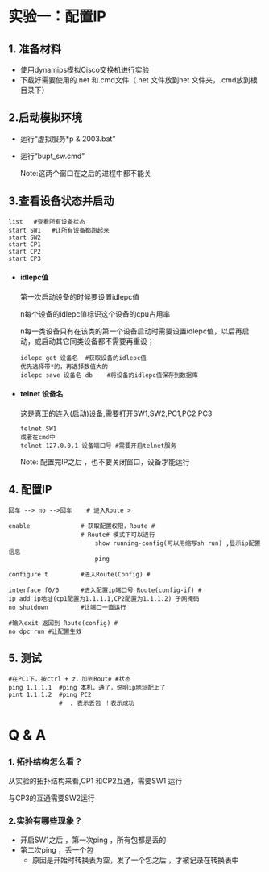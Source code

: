# 实验一：配置IP

## 1. 准备材料

- 使用dynamips模拟Cisco交换机进行实验
- 下载好需要使用的.net 和.cmd文件（.net 文件放到net 文件夹，.cmd放到根目录下）

## 2.启动模拟环境

- 运行“虚拟服务*p & 2003.bat”

- 运行“bupt_sw.cmd”

  Note:这两个窗口在之后的进程中都不能关

## 3.查看设备状态并启动

```shell
list   #查看所有设备状态
start SW1	#让所有设备都跑起来
start SW2
start CP1
start CP2
start CP3
```

- #### idlepc值

  第一次启动设备的时候要设置idlepc值

  n每个设备的idlepc值标识这个设备的cpu占用率

  n每一类设备只有在该类的第一个设备启动时需要设置idlepc值，以后再启动，或启动其它同类设备都不需要再重设；

  ```shell
  idlepc get 设备名  #获取设备的idlepc值 
  优先选择带*的，再选择数值大的
  idlepc save 设备名 db 	#将设备的idlepc值保存到数据库
  ```

- #### telnet  设备名

  这是真正的连入(启动)设备,需要打开SW1,SW2,PC1,PC2,PC3

  ```shell
  telnet SW1
  或者在cmd中
  telnet 127.0.0.1 设备端口号 #需要开启telnet服务
  ```

  Note: 配置完IP之后 ，也不要关闭窗口，设备才能运行

## 4. 配置IP

```shel
回车 --> no -->回车    # 进入Route >
```

```shel
enable 				# 获取配置权限，Route #
					# Route# 模式下可以进行
						show running-config(可以用缩写sh run) ,显示ip配置信息
						ping
```

```shell
configure t 		#进入Route(Config) #
```

```shell
interface f0/0		#进入配置ip端口号 Route(config-if) #
ip add ip地址(cp1配置为1.1.1.1,CP2配置为1.1.1.2) 子网掩码	
no shutdown  		#让端口一直运行
```

```shell
#输入exit 返回到 Route(config) #
no dpc run #让配置生效
```

## 5. 测试

```shell
#在PC1下，按ctrl + z，加到Route #状态
ping 1.1.1.1  #ping 本机，通了，说明ip地址配上了
pint 1.1.1.2  #ping PC2
			  #  . 表示丢包 ！表示成功
```



# Q & A

### 1. 拓扑结构怎么看？

从实验的拓扑结构来看,CP1 和CP2互通，需要SW1 运行

与CP3的互通需要SW2运行



### 2.实验有哪些现象？

- 开启SW1之后 ，第一次ping ，所有包都是丢的
- 第二次ping ，丢一个包
  - 原因是开始时转换表为空，发了一个包之后 ，才被记录在转换表中







